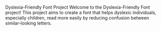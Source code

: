 Dyslexia-Friendly Font Project
Welcome to the Dyslexia-Friendly Font project! This project aims to create a font that helps dyslexic individuals, especially children, read more easily by reducing confusion between similar-looking letters.


